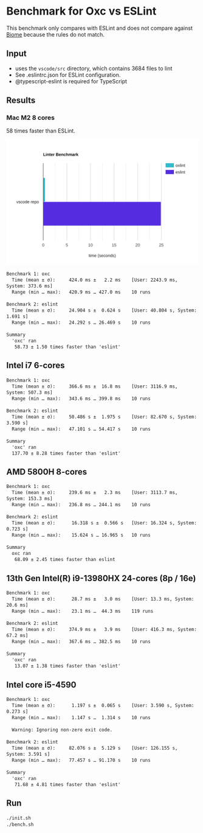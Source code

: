 # Benchmark for Oxc vs ESLint

This benchmark only compares with ESLint and does not compare against [Biome](https://biomejs.dev) because the rules do not match.

## Input

* uses the `vscode/src` directory, which contains 3684 files to lint
* See .eslintrc.json for ESLint configuration.
* @typescript-eslint is required for TypeScript

## Results

### Mac M2 8 cores

58 times faster than ESLint.

<img src="./bar-graph.svg">

```
Benchmark 1: oxc
  Time (mean ± σ):     424.0 ms ±   2.2 ms    [User: 2243.9 ms, System: 373.6 ms]
  Range (min … max):   420.9 ms … 427.0 ms    10 runs

Benchmark 2: eslint
  Time (mean ± σ):     24.904 s ±  0.624 s    [User: 40.804 s, System: 1.691 s]
  Range (min … max):   24.292 s … 26.469 s    10 runs

Summary
  'oxc' ran
   58.73 ± 1.50 times faster than 'eslint'
```

## Intel i7 6-cores

```
Benchmark 1: oxc
  Time (mean ± σ):     366.6 ms ±  16.8 ms    [User: 3116.9 ms, System: 507.3 ms]
  Range (min … max):   343.6 ms … 399.8 ms    10 runs

Benchmark 2: eslint
  Time (mean ± σ):     50.486 s ±  1.975 s    [User: 82.670 s, System: 3.590 s]
  Range (min … max):   47.101 s … 54.417 s    10 runs

Summary
  'oxc' ran
  137.70 ± 8.28 times faster than 'eslint'
```

## AMD 5800H 8-cores

```
Benchmark 1: oxc
  Time (mean ± σ):     239.6 ms ±   2.3 ms    [User: 3113.7 ms, System: 153.3 ms]
  Range (min … max):   236.8 ms … 244.1 ms    10 runs

Benchmark 2: eslint
  Time (mean ± σ):      16.318 s ±  0.566 s   [User: 16.324 s, System: 0.723 s]
  Range (min … max):    15.624 s … 16.965 s   10 runs

Summary
  oxc ran
   68.09 ± 2.45 times faster than eslint
```

## 13th Gen Intel(R) i9-13980HX 24-cores (8p / 16e) 
```
Benchmark 1: oxc
  Time (mean ± σ):      28.7 ms ±   3.0 ms    [User: 13.3 ms, System: 20.6 ms]
  Range (min … max):    23.1 ms …  44.3 ms    119 runs

Benchmark 2: eslint
  Time (mean ± σ):     374.9 ms ±   3.9 ms    [User: 416.3 ms, System: 67.2 ms]
  Range (min … max):   367.6 ms … 382.5 ms    10 runs

Summary
  'oxc' ran
   13.07 ± 1.38 times faster than 'eslint'
```

## Intel core i5-4590

```
Benchmark 1: oxc
  Time (mean ± σ):      1.197 s ±  0.065 s    [User: 3.590 s, System: 0.273 s]
  Range (min … max):    1.147 s …  1.314 s    10 runs

  Warning: Ignoring non-zero exit code.

Benchmark 2: eslint
  Time (mean ± σ):     82.076 s ±  5.129 s    [User: 126.155 s, System: 3.591 s]
  Range (min … max):   77.457 s … 91.170 s    10 runs

Summary
  'oxc' ran
   71.68 ± 4.81 times faster than 'eslint'
```

## Run

```bash
./init.sh
./bench.sh
```
